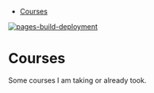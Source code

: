 <!-- START doctoc generated TOC please keep comment here to allow auto update -->
<!-- DON'T EDIT THIS SECTION, INSTEAD RE-RUN doctoc TO UPDATE -->

- [Courses](#courses)

<!-- END doctoc generated TOC please keep comment here to allow auto update -->

[![pages-build-deployment](https://github.com/luchaoqi/courses/actions/workflows/pages/pages-build-deployment/badge.svg)](https://github.com/luchaoqi/courses/actions/workflows/pages/pages-build-deployment)

# Courses

Some courses I am taking or already took.
